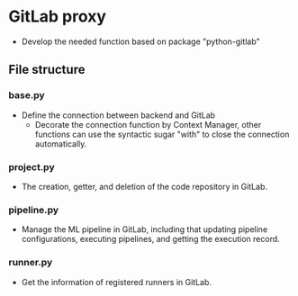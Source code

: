 # GitLab proxy
- Develop the needed function based on package "python-gitlab"

## File structure
### base.py
- Define the connection between backend and GitLab
    - Decorate the connection function by Context Manager, other functions can use the syntactic sugar "with" to close the connection automatically.

### project.py
- The creation, getter, and deletion of the code repository in GitLab.

### pipeline.py
- Manage the ML pipeline in GitLab, including that updating pipeline configurations, executing pipelines, and getting the execution record.

### runner.py
- Get the information of registered runners in GitLab.